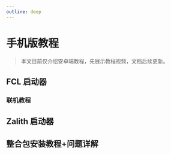 ```yaml
---
outline: deep
---
```


# 手机版教程
> 本文目前仅介绍安卓端教程，先展示教程视频，文档后续更新。

## FCL 启动器
<BilibiliVideo bvid="BV1pLKVzGEXA" />

### 联机教程
<BilibiliVideo bvid="BV11nKJzwELQ" />

## Zalith 启动器
<BilibiliVideo bvid="BV12BXvYEEx1" />

## 整合包安装教程+问题详解
<BilibiliVideo bvid="BV1kfupzCECu" />